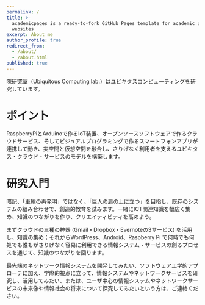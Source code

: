 ```yaml
---
permalink: /
title: >-
  academicpages is a ready-to-fork GitHub Pages template for academic personal
  websites
excerpt: About me
author_profile: true
redirect_from:
  - /about/
  - /about.html
published: true
---
```

陳研究室（Ubiquitous Computing lab.）はユビキタスコンピューティングを研究しています。

# ポイント
RaspberryPiとArduinoで作るIoT装置、オープンソースソフトウェアで作るクラウドサービス、そしてビジュアルプログラミングで作るスマートフォンアプリが連携して動き、実空間と仮想空間を融合し、さりげなく利用者を支えるユビキタス・クラウド・サービスのモデルを構築します。

# 研究入門
暗記、「車輪の再発明」ではなく、「巨人の肩の上に立つ」を目指し、既存のシステムの組み合わせで、創造的教育を試みます。一緒にICT関連知識を幅広く集め、知識のつながりを作り、クリエイティビティを高めよう。

まずクラウドの三種の神器 (Gmail・Dropbox・Evernoteの3サービス) を活用し、知識の集め；それからWordPress、Android、Raspberry Pi で何時でも何処でも誰もがさりげなく容易に利用できる情報システム・サービスの創るプロセスを通じて、知識のつながりを図ります。

最先端のネットワーク情報システムを開発してみたい、ソフトウェア工学的アプローチに加え、学際的視点に立って、情報システムやネットワークサービスを研究し、活用してみたい、または、ユーザ中心の情報システムやネットワークサービスの未来像や情報社会の将来について探究してみたいという方は、ご連絡ください。